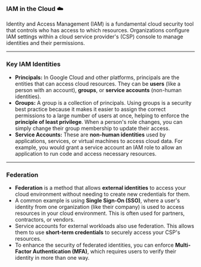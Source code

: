 ### IAM in the Cloud ☁️

Identity and Access Management (IAM) is a fundamental cloud security tool that controls who has access to which resources. Organizations configure IAM settings within a cloud service provider's (CSP) console to manage identities and their permissions.

---

### Key IAM Identities

* **Principals:** In Google Cloud and other platforms, principals are the entities that can access cloud resources. They can be **users** (like a person with an account), **groups**, or **service accounts** (non-human identities).
* **Groups:** A group is a collection of principals. Using groups is a security best practice because it makes it easier to assign the correct permissions to a large number of users at once, helping to enforce the **principle of least privilege**. When a person's role changes, you can simply change their group membership to update their access.
* **Service Accounts:** These are **non-human identities** used by applications, services, or virtual machines to access cloud data. For example, you would grant a service account an IAM role to allow an application to run code and access necessary resources.

---

### Federation

* **Federation** is a method that allows **external identities** to access your cloud environment without needing to create new credentials for them.
* A common example is using **Single Sign-On (SSO)**, where a user's identity from one organization (like their company) is used to access resources in your cloud environment. This is often used for partners, contractors, or vendors.
* Service accounts for external workloads also use federation. This allows them to use **short-term credentials** to securely access your CSP's resources.
* To enhance the security of federated identities, you can enforce **Multi-Factor Authentication (MFA)**, which requires users to verify their identity in more than one way.
